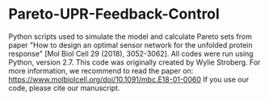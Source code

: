 # Pareto-UPR-Feedback-Control
Python scripts used to simulate the model and calculate Pareto sets from paper "How to design an optimal sensor network for the unfolded protein response" [Mol Biol Cell 29 (2018), 3052-3062]. All codes were run using Python, version 2.7.
This code was originally created by Wylie Stroberg.  For more information, we recommend to read the paper on: https://www.molbiolcell.org/doi/10.1091/mbc.E18-01-0060
If you use our code, please cite our manuscript.
